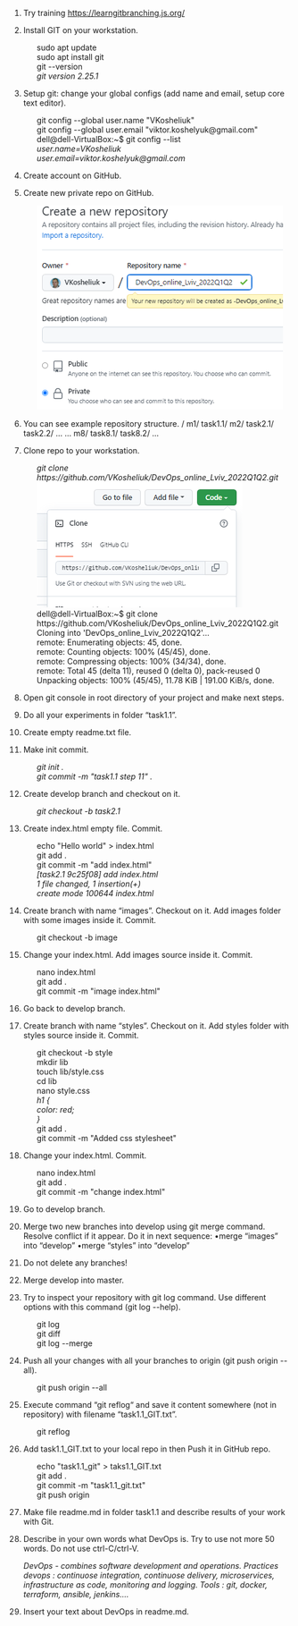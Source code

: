 1. Try training https://learngitbranching.js.org/ 
2. Install GIT on your workstation. 
      <ul>sudo apt update</ul>
      <ul>sudo apt install git</ul>
      <ul>git --version</ul>
            <ul><i>git version 2.25.1</i></ul>
3. Setup git: change your global configs (add name and email, setup core text editor). 
      <ul>git config --global user.name "VKosheliuk"</ul>
      <ul>git config --global user.email "viktor.koshelyuk@gmail.com"</ul>
      <ul>dell@dell-VirtualBox:~$ git config --list</ul>
            <ul><i>user.name=VKosheliuk</i></ul>
            <ul><i>user.email=viktor.koshelyuk@gmail.com</i></ul>
4. Create account on GitHub.   		
5. Create new private repo on GitHub. 
      <ul><img src="https://github.com/VKosheliuk/DevOps_online_Lviv_2022Q1Q2/blob/62593398e1d15d2fccdc77ddffcf5870f24a2d91/m1/task1.1/task_1.1_foto_5.png"></ul>
6. You can see example repository structure. 
/ 
m1/ task1.1/ 
m2/ task2.1/ task2.2/ … 
… m8/ task8.1/ task8.2/ 
… 
7. Clone repo to your workstation.
      <ul><i>git clone https://github.com/VKosheliuk/DevOps_online_Lviv_2022Q1Q2.git</i></ul>
      <ul><img src="https://github.com/VKosheliuk/DevOps_online_Lviv_2022Q1Q2/blob/5f54258879218408086f4f959c24cb86af5c2809/m1/task1.1/task_1.1_foto_7.png"></ul>
      <ul>dell@dell-VirtualBox:~$ git clone https://github.com/VKosheliuk/DevOps_online_Lviv_2022Q1Q2.git</ul>
      <ul>Cloning into 'DevOps_online_Lviv_2022Q1Q2'...</ul>
      <ul>remote: Enumerating objects: 45, done.</ul>
      <ul>remote: Counting objects: 100% (45/45), done.</ul>
      <ul>remote: Compressing objects: 100% (34/34), done.</ul>
      <ul>remote: Total 45 (delta 11), reused 0 (delta 0), pack-reused 0</ul>
      <ul>Unpacking objects: 100% (45/45), 11.78 KiB | 191.00 KiB/s, done.</ul>

8. Open git console in root directory of your project and make next steps. 
9. Do all your experiments in folder “task1.1”.
10. Create empty readme.txt file. 
11. Make init commit. 	
      <ul><i>git init .</ul></i>
      <ul><i>git commit -m "task1.1 step 11" .</ul></i>
12. Create develop branch and checkout on it.
      <ul><i>git checkout -b task2.1</ul></i>
13. Create index.html empty file. Commit. 
      <ul>echo "Hello world" > index.html</ul>
      <ul>git add .</ul>
      <ul>git commit -m "add index.html"</ul>
      <ul><i>[task2.1 9c25f08] add index.html</ul></i>
      <ul><i>1 file changed, 1 insertion(+)</ul></i>
      <ul><i>create mode 100644 index.html</ul></i>
 
14. Create branch with name “images”. Checkout on it. Add images folder with some images inside it. Commit. 
      <ul>git checkout -b image</ul>
      
15. Change your index.html. Add images source inside it. Commit. 
      <ul>nano index.html</ul>
      <ul>git add .</ul>
      <ul>git commit -m "image index.html"</ul>

16. Go back to develop branch. 
17. Create branch with name “styles”. Checkout on it. Add styles folder with styles source inside it. Commit. 
      <ul>git checkout -b style</ul>
      <ul>mkdir lib</ul>
      <ul>touch lib/style.css</ul>
      <ul>cd lib</ul>
      <ul>nano style.css</ul>
      <ul><i>h1 {</ul></i>
      <ul><i>color: red;</ul></i>
      <ul><i>}</ul></i>
      <ul>git add .</ul>
      <ul>git commit -m "Added css stylesheet"</ul>

18. Change your index.html. Commit. 
      <ul>nano index.html</ul>	
      <ul>git add .</ul>
      <ul>git commit -m "change index.html"</ul>

19. Go to develop branch. 
20. Merge two new branches into develop using git merge command. Resolve conflict if it appear. Do it in next sequence: 
•merge “images” into “develop” 
•merge “styles” into “develop” 

21. Do not delete any branches! 	
22. Merge develop into master. 
23. Try to inspect your repository with git log command. Use different options with this command (git log --help). 
      <ul>git log</ul>
      <ul>git diff</ul>
      <ul>git log --merge</ul>
24. Push all your changes with all your branches to origin (git push origin --all). 
      <ul>git push origin --all </ul>
25. Execute command “git reflog“ and save it content somewhere (not in repository) with filename “task1.1_GIT.txt”. 
      <ul>git reflog </ul>
26. Add task1.1_GIT.txt to your local repo in then Push it in GitHub repo. 
      <ul>echo "task1.1_git" > taks1.1_GIT.txt</ul>
      <ul>git add .</ul>
      <ul>git commit -m "task1.1_git.txt"</ul>
      <ul>git push origin</ul>
27. Make file readme.md in folder task1.1 and describe results of your work with Git. 
28. Describe in your own words what DevOps is. Try to use not more 50 words. Do not use ctrl-C/ctrl-V. 		
<ul><i>DevOps - combines software development and operations. Practices devops : continuose integration, continuose delivery, microservices, infrastructure as code, monitoring and logging. Tools : git, docker, terraform, ansible, jenkins....</ul></i>  

29. Insert your text about DevOps in readme.md. 
